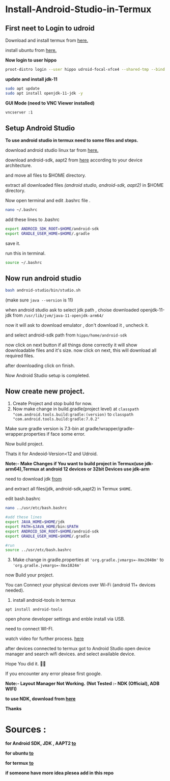 # Install-Android-Studio-in-Termux

## First neet to Login to udroid

Download and install termux from [here.](https://f-droid.org/en/packages/com.termux/)

install ubuntu from [here.](https://github.com/RandomCoderOrg/ubuntu-on-android/)

**Now login to user hippo**

```bash
proot-distro login --user hippo udroid-focal-xfce4 --shared-tmp --bind /dev/null:/proc/sys/kernel/cap_last_cap

```
**update and install jdk-11**
```bash
sudo apt update
sudo apt install openjdk-11-jdk -y
```
**GUI Mode (need to VNC Viewer installed)**
```bash
vncserver :1
```

## Setup Android Studio

**To use android studio in termux need to some files and steps.**

download android studio linux tar from [here.](https://developer.android.com/studio)

download android-sdk, aapt2 from [here](https://androidide.com/) according to your device architecture.
   
and move all files to $HOME directory.

extract all downloaded files *(android studio, android-sdk, aapt2)* in $HOME directory.

Now open terminal and edit .bashrc file .
```bash
nano ~/.bashrc
```
add these lines to .bashrc

```bash
export ANDROID_SDK_ROOT=$HOME/android-sdk
export GRADLE_USER_HOME=$HOME/.gradle
```
save it.

run this in terminal.
```bash 
source ~/.bashrc
```
## Now run android studio 

```bash 
bash android-studio/bin/studio.sh
```
(make sure `java --version` is 11)
   
when android studio ask to select jdk path , choise downloaded openjdk-11-jdk from `/usr/lib/jvm/java-11-openjdk-arm64/`

now it will ask to download emulator , don't download it , uncheck it.

and select android-sdk path from `hippo/home/android-sdk`

now click on next button if all things done correctly it will show downloadable files and it's size. now click on next, this will download all required files.

after downloading click on finish.

Now Android Studio setup is completed.

## Now create new project.
1. Create Project and stop build for now.
2. Now make change in build.gradle(project level) at `classpath "com.android.tools.build:gradle:(version)` to `classpath "com.android.tools.build:gradle:7.0.2"`

Make sure gradle version is 7.3-bin at gradle/wrapper/gradle-wrapper.properties if face some error.

Now build project.

Thats it for Andeoid-Version<12 and Udroid.

**Note:- Make Changes if You want to build project in Termux(use jdk-arm64),Termux at android 12 devices or 32bit Devices use jdk-arm**

need to download jdk [from](https://github.com/itsaky/AndroidIDE/)

and extract all files(jdk, android-sdk,aapt2) in Termux `$HOME`.

edit bash.bashrc

```bash
nano ../usr/etc/bash.bashrc

#add these lines
export JAVA_HOME=$HOME/jdk
export PATH=$JAVA_HOME/bin:$PATH
export ANDROID_SDK_ROOT=$HOME/android-sdk
export GRADLE_USER_HOME=$HOME/.gradle

#run
source ../usr/etc/bash.bashrc
```

3. Make change in gradle.properties at `'org.gradle.jvmargs=-Xmx2048m'` to `'org.gradle.jvmargs=-Xmx1024m'`

now Build your project.


You can Connect your physical devices over Wi-Fi (android 11+ devices needed).

1. install android-tools in termux

`apt install android-tools`

open phone developer settings and enble install via USB.

need to connect WI-FI.

watch video for further process. [here](https://youtu.be/BHc7uvX34bM)

after devices connected to termux got to Android Studio open device manager and search wifi devices.
and select available device.



Hope You did it. 👍🏻

If you encounter any error please first google.

**Note:- Layout Manager Not Working.**
**(Not Tested :- NDK (Official), ADB WIFI)**

**to use NDK, download from [here](https://github.com/Lzhiyong/termux-ndk/releases)**

**Thanks**

# Sources : 
**for Android SDK, JDK , AAPT2 [to](https://github.com/itsaky/AndroidIDE/)**

**for ubuntu [to](https://github.com/RandomCoderOrg/ubuntu-on-android/)**

**for termux [to](https://termux.com/)**

**if someone have more idea plesea add in this repo**
